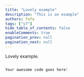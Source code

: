 ```yaml
---
title: "Lovely example"
description: "This is an example"
authors: fafa
tags: ["v7"]
hide_table_of_contents: false
enableComments: true
pagination_prev: null
pagination_next: null
---
```


Lovely example.

```js

Your awesome code goes here!

```